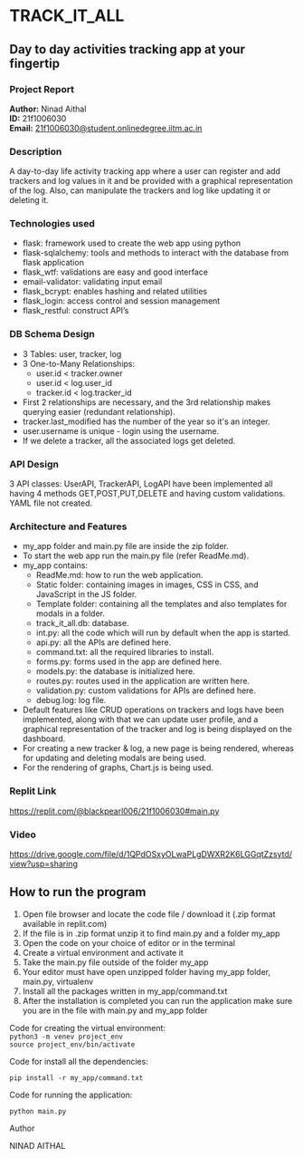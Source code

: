 # TRACK_IT_ALL

## Day to day activities tracking app at your fingertip

### Project Report

**Author:** Ninad Aithal  
**ID:** 21f1006030  
**Email:** 21f1006030@student.onlinedegree.iitm.ac.in  

### Description

A day-to-day life activity tracking app where a user can register and add trackers and log values in it and be provided with a graphical representation of the log. Also, can manipulate the trackers and log like updating it or deleting it.

### Technologies used

- flask: framework used to create the web app using python
- flask-sqlalchemy: tools and methods to interact with the database from flask application
- flask_wtf: validations are easy and good interface
- email-validator: validating input email
- flask_bcrypt: enables hashing and related utilities
- flask_login: access control and session management
- flask_restful: construct API’s

### DB Schema Design

- 3 Tables: user, tracker, log
- 3 One-to-Many Relationships:
  - user.id < tracker.owner
  - user.id < log.user_id
  - tracker.id < log.tracker_id
- First 2 relationships are necessary, and the 3rd relationship makes querying easier (redundant relationship).
- tracker.last_modified has the number of the year so it's an integer.
- user.username is unique - login using the username.
- If we delete a tracker, all the associated logs get deleted.

### API Design

3 API classes: UserAPI, TrackerAPI, LogAPI have been implemented all having 4 methods GET,POST,PUT,DELETE and having custom validations. YAML file not created.

### Architecture and Features

- my_app folder and main.py file are inside the zip folder.
- To start the web app run the main.py file (refer ReadMe.md).
- my_app contains:
  - ReadMe.md: how to run the web application.
  - Static folder: containing images in images, CSS in CSS, and JavaScript in the JS folder.
  - Template folder: containing all the templates and also templates for modals in a folder.
  - track_it_all.db: database.
  - int.py: all the code which will run by default when the app is started.
  - api.py: all the APIs are defined here.
  - command.txt: all the required libraries to install.
  - forms.py: forms used in the app are defined here.
  - models.py: the database is initialized here.
  - routes.py: routes used in the application are written here.
  - validation.py: custom validations for APIs are defined here.
  - debug.log: log file.
- Default features like CRUD operations on trackers and logs have been implemented, along with that we can update user profile, and a graphical representation of the tracker and log is being displayed on the dashboard.
- For creating a new tracker & log, a new page is being rendered, whereas for updating and deleting modals are being used.
- For the rendering of graphs, Chart.js is being used.

### Replit Link

https://replit.com/@blackpearl006/21f1006030#main.py

### Video

https://drive.google.com/file/d/1QPdOSxyOLwaPLgDWXR2K6LGGqtZzsytd/view?usp=sharing


## How to run the program

1. Open file browser and locate the code file / download it (.zip format available in replit.com)
2. If the file is in .zip format unzip it to find main.py and a folder my_app
3. Open the code on your choice of editor or in the terminal
4. Create a virtual environment and activate it
5. Take the main.py file outside of the folder my_app
6. Your editor must have open unzipped folder having my_app folder, main.py, virtualenv
7. Install all the packages written in my_app/command.txt
8. After the installation is completed you can run the application make sure you are in the file with main.py and my_app folder

Code for creating the virtual environment:
<br>
  `python3 -m venev project_env`
  <br>
  `source project_env/bin/activate`

Code for install all the dependencies:

  `pip install -r my_app/command.txt`

Code for running the application:

`python main.py`


Author

NINAD AITHAL

